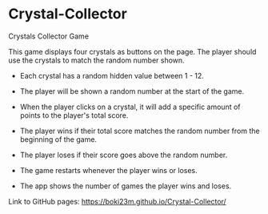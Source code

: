 # Crystal-Collector
Crystals Collector Game

This game displays four crystals as buttons on the page. The player should use the crystals to match the random number shown.

  * Each crystal has a random hidden value between 1 - 12.

  * The player will be shown a random number at the start of the game.

  * When the player clicks on a crystal, it will add a specific amount of points to the player's total score. 

  * The player wins if their total score matches the random number from the beginning of the game.

  * The player loses if their score goes above the random number.

  * The game restarts whenever the player wins or loses.

  * The app shows the number of games the player wins and loses. 
  
Link to GitHub pages: https://boki23m.github.io/Crystal-Collector/
